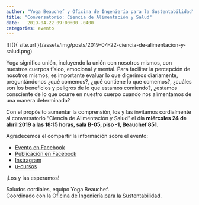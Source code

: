```yaml
---
author: "Yoga Beauchef y Oficina de Ingeniería para la Sustentabilidad"
title: "Conversatorio: Ciencia de Alimentación y Salud"
date:   2019-04-22 09:00:00 -0400
categories: evento
---
```

 
![]({{ site.url }}/assets/img/posts/2019-04-22-ciencia-de-alimentacion-y-salud.png)

Yoga significa unión, incluyendo la unión con nosotros mismos, con nuestros cuerpos físico, emocional y mental. Para facilitar la percepción de nosotros mismos, es importante evaluar lo que digerimos diariamente, preguntándonos ¿qué comemos?, ¿qué contiene lo que comemos?, ¿cuáles son los beneficios y peligros de lo que estamos comiendo?, ¿estamos consciente de lo que ocurre en nuestro cuerpo cuando nos alimentamos de una manera determinada?

Con el propósito aumentar la comprensión, los y las invitamos cordialmente al conversatorio “Ciencia de Alimentación y Salud” el día **miércoles 24 de abril 2019 a las 18:15 horas, sala B-05, piso -1, Beauchef 851**. 

Agradecemos el compartir la información sobre el evento:
- [Evento en Facebook](https://www.facebook.com/events/610657469451585/)
- [Publicación en Facebook](https://www.facebook.com/CampusSustentableFCFM/photos/a.252799274843918/1057149967742174/?type=3&theater)
- [Instragram](https://www.instagram.com/p/BwkdOaHh6w9/?utm_source=ig_web_button_share_sheet) 
- [u-cursos](https://www.u-cursos.cl/ingenieria/2/foro_institucion/o/2218280) 

¡Los y las esperamos!

Saludos cordiales, equipo Yoga Beauchef.
<br />Coordinado con la [Oficina de Ingeniería para la Sustentabilidad](http://ingenieria.uchile.cl/sustentabilidad).


